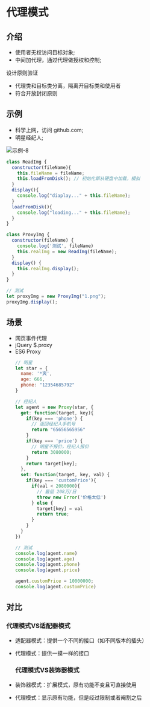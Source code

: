 # 代理模式

## 介绍

- 使用者无权访问目标对象;
- 中间加代理，通过代理做授权和控制;

设计原则验证

- 代理类和目标类分离，隔离开目标类和使用者
- 符合开放封闭原则

## 示例

- 科学上网，访问 github.com;
- 明星经纪人;

![示例-8](/blogs/image/web/designMode/示例-8.png)

```js
class ReadImg {
  constructor(fileName){
    this.fileName = fileName;
    this.loadFromDisk(); // 初始化即从硬盘中加载，模拟
  }
  display(){
    console.log("diaplay..." + this.fileName);
  }
  loadFromDisk(){
    console.log("loading..." + this.fileName);
  }
}

class ProxyImg {
  constructor(fileName) {
    console.log('测试', fileName)
    this.realImg = new ReadImg(fileName);
  }
  display() {
    this.realImg.display();
  }
}

// 测试
let proxyImg = new ProxyImg("1.png");
proxyImg.display();
```

## 场景

- 网页事件代理
- jQuery $.proxy
- ES6 Proxy
  ```js
  // 明星
  let star = {
    name: '*爽',
    age: 666,
    phone: "12354685792"
  }

  // 经纪人
  let agent = new Proxy(star, {
    get: function(target, key){
      if(key === 'phone') {
        // 返回经纪人手机号
        return "65656565956"
      }
      if(key === 'price') {
        // 明星不报价，经纪人报价
        return 3080000;
      }
      return target[key];
    },
    set: function(target, key, val) {
      if(key === 'customPrice'){
        if(val < 2080000){
          // 最低 208万/日
          throw new Error('价格太低')
        } else {
          target[key] = val
          return true;
        }
      }
    }
  })

  // 测试
  console.log(agent.name)
  console.log(agent.age)
  console.log(agent.phone)
  console.log(agent.price)

  agent.customPrice = 10000000;
  console.log(agent.customPrice)
  ```

## 对比

### 代理模式VS适配器模式

- 适配器模式：提供一个不同的接口（如不同版本的插头）
- 代理模式：提供一摸一样的接口

  ### 代理模式VS装饰器模式

- 装饰器模式：扩展模式，原有功能不变且可直接使用
- 代理模式：显示原有功能，但是经过限制或者阉割之后

